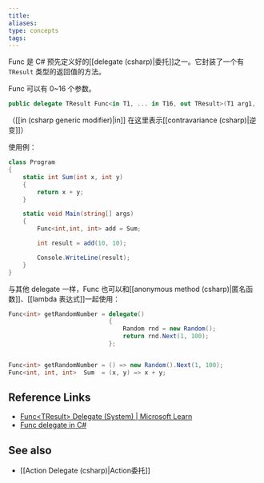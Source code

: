```yaml
---
title: 
aliases: 
type: concepts
tags: 
---
```


Func 是 C# 预先定义好的[[delegate (csharp)|委托]]之一。它封装了一个有 `TResult` 类型的返回值的方法。

Func 可以有 0~16 个参数。

```csharp
public delegate TResult Func<in T1, ... in T16, out TResult>(T1 arg1, ... T16 arg16);
```

（[[in (csharp generic modifier)|in]] 在这里表示[[contravariance (csharp)|逆变]]）

使用例：

```csharp
class Program
{
    static int Sum(int x, int y)
    {
        return x + y;
    }

    static void Main(string[] args)
    {
        Func<int,int, int> add = Sum;

        int result = add(10, 10);

        Console.WriteLine(result); 
    }
}
```

与其他 delegate 一样，Func 也可以和[[anonymous method (csharp)|匿名函数]]、[[lambda 表达式]]一起使用：

```csharp
Func<int> getRandomNumber = delegate()
							{
								Random rnd = new Random();
								return rnd.Next(1, 100);
							};


Func<int> getRandomNumber = () => new Random().Next(1, 100);
Func<int, int, int>  Sum  = (x, y) => x + y;
```

## Reference Links

- [Func\<TResult\> Delegate (System) | Microsoft Learn](https://learn.microsoft.com/zh-cn/dotnet/api/system.func-1?view=net-8.0)
- [Func delegate in C#](https://www.tutorialsteacher.com/csharp/csharp-func-delegate)

## See also

- [[Action Delegate (csharp)|Action委托]]